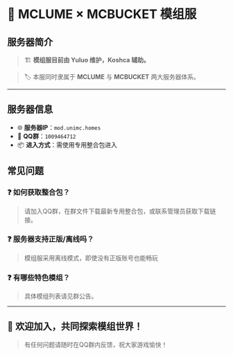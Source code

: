 # 🧩 MCLUME × MCBUCKET 模组服

## 服务器简介

> 🏗️ **模组服目前由 Yuluo 维护，Koshca 辅助。**

> 🏷️ 本服同时隶属于 **MCLUME** 与 **MCBUCKET** 两大服务器体系。

---

## 服务器信息

- 🌐 **服务器IP**：`mod.unimc.homes`
- 💬 **QQ群**：`1009464712`
- 📦 **进入方式**：需使用专用整合包进入
 
## 常见问题

### ❓ 如何获取整合包？
> 请加入QQ群，在群文件下载最新专用整合包，或联系管理员获取下载链接。

### ❓ 服务器支持正版/离线吗？
> 模组服采用离线模式，即使没有正版账号也能畅玩

### ❓ 有哪些特色模组？
> 具体模组列表请见群公告。

---

## 📢 欢迎加入，共同探索模组世界！

> 有任何问题请随时在QQ群内反馈，祝大家游戏愉快！